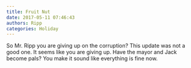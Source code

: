 ```yaml
---
title: Fruit Nut
date: 2017-05-11 07:46:43
authors: Ripp
categories: Holiday
---
```


 So Mr. Ripp you are giving up on the corruption? This update was not a good one. It seems like you are giving up. Have the mayor and Jack become pals? You make it sound like everything is fine now.